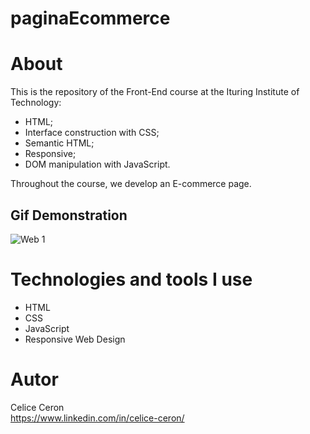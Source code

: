 # paginaEcommerce

# About 
This is the repository of the Front-End course at the Ituring Institute of Technology:
- HTML;
- Interface construction with CSS;
- Semantic HTML;
- Responsive;
- DOM manipulation with JavaScript. <br>

Throughout the course, we develop an E-commerce page.

## Gif Demonstration
![Web 1]()


# Technologies and tools I use
- HTML
- CSS
- JavaScript
- Responsive Web Design

# Autor
Celice Ceron <br>
https://www.linkedin.com/in/celice-ceron/
